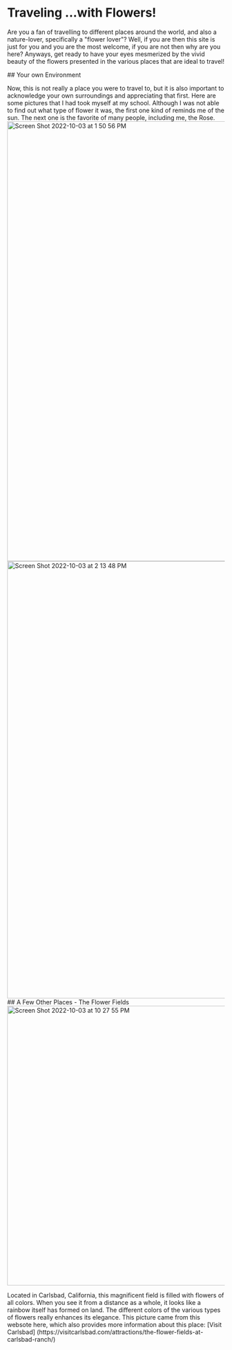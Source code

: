# Traveling ...with Flowers!
<p> Are you a fan of travelling to different places around the world, and also a nature-lover, specifically a "flower lover"? Well, if you are then this site is just for you and you are the most welcome, if you are not then why are you here? Anyways, get ready to have your eyes mesmerized by the vivid beauty of the flowers presented in the various places that are ideal to travel! </p>
## Your own Environment
<p> Now, this is not really a place you were to travel to, but it is also important to acknowledge your own surroundings and appreciating that first. Here are some pictures that I had took myself at my school. Although I was not able to find out what type of flower it was, the first one kind of reminds me of the sun. The next one is the favorite of many people, including me, the Rose.
<img width="1016" alt="Screen Shot 2022-10-03 at 1 50 56 PM" src="https://user-images.githubusercontent.com/114503098/193682050-aa407a94-2780-4225-8dd7-f2da10268545.png">
<img width="1010" alt="Screen Shot 2022-10-03 at 2 13 48 PM" src="https://user-images.githubusercontent.com/114503098/193683906-dc6d592c-ae79-43b1-a9df-e1cea7d2cf43.png">
## A Few Other Places
  - The Flower Fields 
  <img width="646" alt="Screen Shot 2022-10-03 at 10 27 55 PM" src="https://user-images.githubusercontent.com/114503098/193741578-dabe43a6-1cbc-4253-8dc2-4b48f6427857.png">
  <p> Located in Carlsbad, California, this magnificent field is filled with flowers of all colors. When you see it from a distance as a whole, it looks like a rainbow itself has formed on land. The different colors of the various types of flowers really enhances its elegance. This picture came from this websote here, which also provides more information about this place: [Visit Carlsbad] (https://visitcarlsbad.com/attractions/the-flower-fields-at-carlsbad-ranch/) </p>
